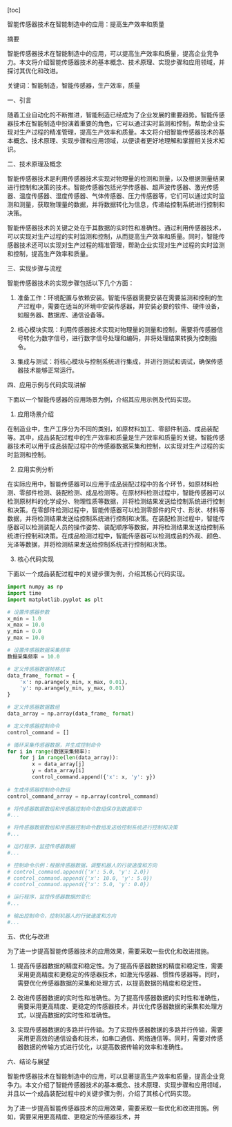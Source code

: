 
[toc]                    
                
                
智能传感器技术在智能制造中的应用：提高生产效率和质量

摘要

智能传感器技术在智能制造中的应用，可以提高生产效率和质量，提高企业竞争力。本文将介绍智能传感器技术的基本概念、技术原理、实现步骤和应用领域，并探讨其优化和改进。

关键词：智能制造，智能传感器，生产效率，质量

一、引言

随着工业自动化的不断推进，智能制造已经成为了企业发展的重要趋势。智能传感器技术在智能制造中扮演着重要的角色，它可以通过实时监测和控制，帮助企业实现对生产过程的精准管理，提高生产效率和质量。本文将介绍智能传感器技术的基本概念、技术原理、实现步骤和应用领域，以便读者更好地理解和掌握相关技术知识。

二、技术原理及概念

智能传感器技术是利用传感器技术实现对物理量的检测和测量，以及根据测量结果进行控制和决策的技术。智能传感器包括光学传感器、超声波传感器、激光传感器、温度传感器、湿度传感器、气体传感器、压力传感器等，它们可以通过实时监测和测量，获取物理量的数据，并将数据转化为信息，传递给控制系统进行控制和决策。

智能传感器技术的关键之处在于其数据的实时性和准确性。通过利用传感器技术，可以实现对生产过程的实时监测和控制，从而提高生产效率和质量。同时，智能传感器技术还可以实现对生产过程的精准管理，帮助企业实现对生产过程的实时监测和控制，提高生产效率和质量。

三、实现步骤与流程

智能传感器技术的实现步骤包括以下几个方面：

1. 准备工作：环境配置与依赖安装。智能传感器需要安装在需要监测和控制的生产过程中，需要在适当的环境中安装传感器，并安装必要的软件、硬件设备，如服务器、数据库、通信设备等。

2. 核心模块实现：利用传感器技术实现对物理量的测量和控制，需要将传感器信号转化为数字信号，进行数字信号处理和编码，并将处理结果转换为控制指令。

3. 集成与测试：将核心模块与控制系统进行集成，并进行测试和调试，确保传感器技术能够正常运行。

四、应用示例与代码实现讲解

下面以一个智能传感器的应用场景为例，介绍其应用示例及代码实现。

1. 应用场景介绍

在制造业中，生产工序分为不同的类别，如原材料加工、零部件制造、成品装配等。其中，成品装配过程中的生产效率和质量是生产效率和质量的关键。智能传感器技术可以用于成品装配过程中的传感器数据采集和控制，以实现对生产过程的实时监测和控制。

2. 应用实例分析

在实际应用中，智能传感器可以应用于成品装配过程中的各个环节，如原材料检测、零部件检测、装配检测、成品检测等。在原材料检测过程中，智能传感器可以检测原材料的化学成分、物理性质等数据，并将检测结果发送给控制系统进行控制和决策。在零部件检测过程中，智能传感器可以检测零部件的尺寸、形状、材料等数据，并将检测结果发送给控制系统进行控制和决策。在装配检测过程中，智能传感器可以检测装配人员的操作姿势、装配顺序等数据，并将检测结果发送给控制系统进行控制和决策。在成品检测过程中，智能传感器可以检测成品的外观、颜色、光泽等数据，并将检测结果发送给控制系统进行控制和决策。

3. 核心代码实现

下面以一个成品装配过程中的关键步骤为例，介绍其核心代码实现。

```python
import numpy as np
import time
import matplotlib.pyplot as plt

# 设置传感器参数
x_min = 1.0
x_max = 10.0
y_min = 0.0
y_max = 10.0

# 设置传感器数据采集频率
数据采集频率 = 10.0

# 定义传感器数据帧格式
data_frame_ format = {
    'x': np.arange(x_min, x_max, 0.01),
    'y': np.arange(y_min, y_max, 0.01)
}

# 定义传感器数据数组
data_array = np.array(data_frame_ format)

# 定义传感器控制命令
control_command = []

# 循环采集传感器数据，并生成控制命令
for i in range(数据采集频率):
    for j in range(len(data_array)):
        x = data_array[j]
        y = data_array[i]
        control_command.append({'x': x, 'y': y})
        
# 生成传感器控制命令数组
control_command_array = np.array(control_command)

# 将传感器数据数组和传感器控制命令数组保存到数据库中
#...

# 将传感器数据数组和传感器控制命令数组发送给控制系统进行控制和决策
#...

# 运行程序，监控传感器数据
#...

# 控制命令示例：根据传感器数据，调整机器人的行驶速度和方向
# control_command.append({'x': 5.0, 'y': 2.0})
# control_command.append({'x': 10.0, 'y': 5.0})
# control_command.append({'x': 5.0, 'y': 0.0})

# 运行程序，监控传感器数据的变化
#...

# 输出控制命令，控制机器人的行驶速度和方向
#...
```

五、优化与改进

为了进一步提高智能传感器技术的应用效果，需要采取一些优化和改进措施。

1. 提高传感器数据的精度和稳定性。为了提高传感器数据的精度和稳定性，需要采用更高精度和更稳定的传感器技术，如激光传感器、惯性传感器等。同时，需要优化传感器数据的采集和处理方式，以提高数据的精度和稳定性。

2. 改进传感器数据的实时性和准确性。为了提高传感器数据的实时性和准确性，需要采用更高精度、更稳定的传感器技术，并优化传感器数据的采集和处理方式，以提高数据的实时性和准确性。

3. 实现传感器数据的多路并行传输。为了实现传感器数据的多路并行传输，需要采用更高效的通信设备和技术，如串口通信、网络通信等。同时，需要对传感器数据的传输方式进行优化，以提高数据传输的效率和准确性。

六、结论与展望

智能传感器技术在智能制造中的应用，可以显著提高生产效率和质量，提高企业竞争力。本文介绍了智能传感器技术的基本概念、技术原理、实现步骤和应用领域，并且以一个成品装配过程中的关键步骤为例，介绍了其核心代码实现。

为了进一步提高智能传感器技术的应用效果，需要采取一些优化和改进措施。例如，需要采用更高精度、更稳定的传感器技术，并

